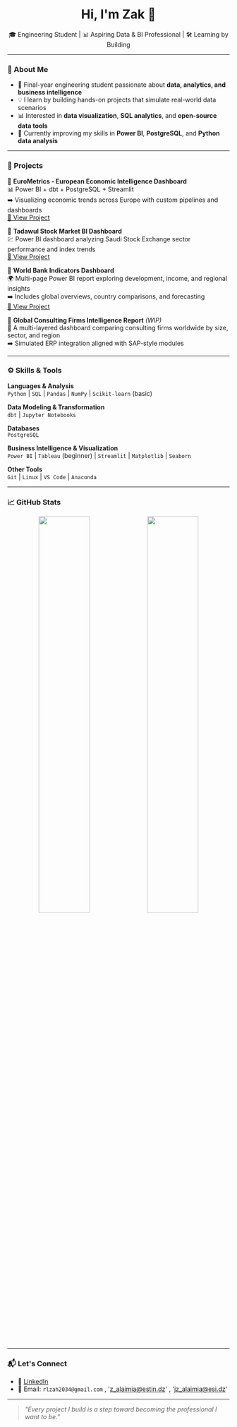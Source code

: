<!-- GitHub Profile README - Zak -->

<h1 align="center">Hi, I'm Zak 👋</h1>

<p align="center">
🎓 Engineering Student | 📊 Aspiring Data & BI Professional | 🛠️ Learning by Building
</p>

---

### 📌 About Me

- 🧠 Final-year engineering student passionate about **data, analytics, and business intelligence**
- 💡 I learn by building hands-on projects that simulate real-world data scenarios
- 📊 Interested in **data visualization**, **SQL analytics**, and **open-source data tools**
- 🌱 Currently improving my skills in **Power BI**, **PostgreSQL**, and **Python data analysis**

---

### 💼 Projects

🔹 **EuroMetrics - European Economic Intelligence Dashboard**  
📊 Power BI + dbt + PostgreSQL + Streamlit  
➡️ Visualizing economic trends across Europe with custom pipelines and dashboards  
[🔗 View Project](https://github.com/Zak-Attack-1/eurometrics)

🔹 **Tadawul Stock Market BI Dashboard**  
💹 Power BI dashboard analyzing Saudi Stock Exchange sector performance and index trends  
[🔗 View Project](https://github.com/Zak-Attack-1/tadawul-bi-dashboard)

🔹 **World Bank Indicators Dashboard**  
🌍 Multi-page Power BI report exploring development, income, and regional insights  
➡️ Includes global overviews, country comparisons, and forecasting  
[🔗 View Project](https://github.com/Zak-Attack-1/world-bank-dashboard)

🔹 **Global Consulting Firms Intelligence Report** *(WIP)*  
🏢 A multi-layered dashboard comparing consulting firms worldwide by size, sector, and region  
➡️ Simulated ERP integration aligned with SAP-style modules

---

### ⚙️ Skills & Tools

**Languages & Analysis**  
`Python` | `SQL` | `Pandas` | `NumPy` | `Scikit-learn` (basic)

**Data Modeling & Transformation**  
`dbt` | `Jupyter Notebooks`

**Databases**  
`PostgreSQL`

**Business Intelligence & Visualization**  
`Power BI` | `Tableau` (beginner) | `Streamlit` | `Matplotlib` | `Seaborn`

**Other Tools**  
`Git` | `Linux` | `VS Code` | `Anaconda`

---

### 📈 GitHub Stats

<p align="center">
  <img src="https://github-readme-stats.vercel.app/api?username=Zak-Attack-1&show_icons=true&theme=tokyonight" width="48%"/>
  <img src="https://github-readme-stats.vercel.app/api/top-langs/?username=Zak-Attack-1&layout=compact&theme=tokyonight" width="48%"/>
</p>

---

### 📬 Let's Connect

- 💼 [LinkedIn](https://www.linkedin.com/in/zakaria-alaimia-274231156/)
- 📧 Email: `rlzah2034@gmail.com` , 'z_alaimia@estin.dz' , 'jz_alaimia@esi.dz'

---

> *"Every project I build is a step toward becoming the professional I want to be."*
